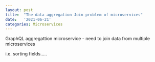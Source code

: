 ```yaml
---
layout: post
title:  "The data aggregation Join problem of microservices"
date:   '2021-06-21'
categories: Microservices
---
```


GraphQL aggregattion microservice - need to join data from multiple microservices

i.e. sorting fields.....

